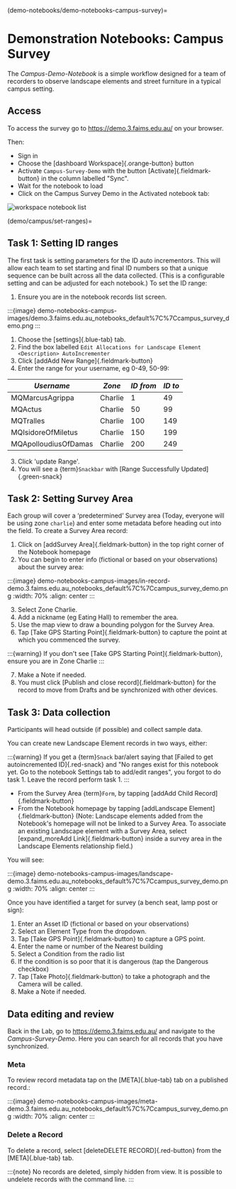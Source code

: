 (demo-notebooks/demo-notebooks-campus-survey)=
# Demonstration Notebooks: Campus Survey

The *Campus-Demo-Notebook* is a simple workflow designed for a team of recorders to observe landscape elements and street furniture in a typical campus setting.

## Access

To access the survey go to <https://demo.3.faims.edu.au/> on your browser.

Then:

* Sign in
* Choose the [<span class="material-icons">dashboard</span> Workspace]{.orange-button} button
* Activate `Campus-Survey-Demo` with the button [Activate]{.fieldmark-button} in the column labelled "Sync".
* Wait for the notebook to load
* Click on the Campus Survey Demo in the Activated notebook tab:

![workspace notebook list](/common-images/workspace_activated_localdraft.jpg)

(demo/campus/set-ranges)=
## Task 1: Setting ID ranges

The first task is setting parameters for the ID auto incrementors. This will allow each team to set starting and final ID numbers so that a unique sequence can be built across all the data collected. (This is a configurable setting and can be adjusted for each notebook.) To set the ID range:

1. Ensure you are in the notebook records list screen. 

:::{image} demo-notebooks-campus-images/demo.3.faims.edu.au_notebooks_default%7C%7Ccampus_survey_demo.png
:::

1. Choose the [settings]{.blue-tab} tab.
1. Find the box labelled `Edit Allocations for Landscape Element <Description> AutoIncrementer`
1. Click [<span class="material-icons">add</span>Add New Range]{.fieldmark-button}
2.  Enter the range for your username, eg 0-49, 50-99:

| *Username*           | *Zone*  | *ID from* | *ID to* |
|----------------------|---------|-----------|---------|
| MQMarcusAgrippa      | Charlie | 1         | 49      |
| MQActus              | Charlie | 50        | 99      |
| MQTralles            | Charlie | 100       | 149     |
| MQIsidoreOfMiletus   | Charlie | 150       | 199     |
| MQApolloudiusOfDamas | Charlie | 200       | 249     |

3.  Click 'update Range'. 
4. You will see a {term}`Snackbar` with [Range Successfully Updated]{.green-snack}

## Task 2: Setting Survey Area

Each group will cover a ‘predetermined’ Survey area (Today, everyone will be using zone `charlie`) and enter some metadata before heading out into the field. To create a Survey Area record:

1.  Click on [<span class="material-icons">add</span>Survey Area]{.fieldmark-button} in the top right corner of the Notebook homepage
2.  You can begin to enter info (fictional or based on your observations) about the survey area:

:::{image} demo-notebooks-campus-images/in-record-demo.3.faims.edu.au_notebooks_default%7C%7Ccampus_survey_demo.png
:width: 70%
:align: center
:::

3.  Select Zone Charlie.
4.  Add a nickname (eg Eating Hall) to remember the area.
5.  Use the map view to draw a bounding polygon for the Survey Area.
6.  Tap [Take GPS Starting Point]{.fieldmark-button} to capture the point at which you commenced the survey.

:::{warning}
If you don't see [Take GPS Starting Point]{.fieldmark-button}, ensure you are in Zone Charlie
:::

7.  Make a Note if needed.
8.  You must click [Publish and close record]{.fieldmark-button} for the record to move from Drafts and be synchronized with other devices.

## Task 3: Data collection

Participants will head outside (if possible) and collect sample data.

You can create new Landscape Element records in two ways, either:


:::{warning}
If you get a {term}`Snack` bar/alert saying that [Failed to get autoincremented ID]{.red-snack} and "No ranges exist for this notebook yet. Go to the notebook Settings tab to add/edit ranges", you forgot to do task 1. Leave the record perform task 1.
:::

-   From the Survey Area {term}`Form`, by tapping [<span class="material-icons">add</span>Add Child Record]{.fieldmark-button}
-   From the Notebook homepage by tapping [<span class="material-icons">add</span>Landscape Element]{.fieldmark-button} (Note: Landscape elements added from the Notebook's homepage will not be linked to a Survey Area. To associate an existing Landscape element with a Survey Area, select [<span class="material-icons">expand_more</span>Add Link]{.fieldmark-button} inside a survey area in the Landscape Elements relationship field.)

You will see:

:::{image} demo-notebooks-campus-images/landscape-demo.3.faims.edu.au_notebooks_default%7C%7Ccampus_survey_demo.png
:width: 70%
:align: center
:::

Once you have identified a target for survey (a bench seat, lamp post or sign):

1.  Enter an Asset ID (fictional or based on your observations)
2.  Select an Element Type from the dropdown.
3.  Tap [Take GPS Point]{.fieldmark-button} to capture a GPS point.
4.  Enter the name or number of the Nearest building
5.  Select a Condition from the radio list
6.  If the condition is so poor that it is dangerous (tap the Dangerous checkbox)
7.  Tap [Take Photo]{.fieldmark-button} to take a photograph and the Camera will be called.
8.  Make a Note if needed.

## Data editing and review

Back in the Lab, go to <https://demo.3.faims.edu.au/> and navigate to the *Campus-Survey-Demo*. Here you can search for all records that you have synchronized.

### Meta
To review record metadata tap on the [META]{.blue-tab} tab on a published record.:

:::{image} demo-notebooks-campus-images/meta-demo.3.faims.edu.au_notebooks_default%7C%7Ccampus_survey_demo.png
:width: 70%
:align: center
:::

### Delete a Record

To delete a record, select [<span class="material-icons">delete</span>DELETE RECORD]{.red-button} from the [META]{.blue-tab} tab.

:::{note}
No records are deleted, simply hidden from view. It is possible to undelete records with the command line.
:::

<link href="https://fonts.googleapis.com/icon?family=Material+Icons"
      rel="stylesheet">